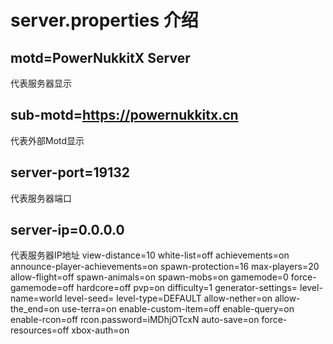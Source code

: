 # server.properties 介绍
## motd=PowerNukkitX Server
代表服务器显示
## sub-motd=https://powernukkitx.cn
代表外部Motd显示
## server-port=19132
代表服务器端口
## server-ip=0.0.0.0
代表服务器IP地址
view-distance=10
white-list=off
achievements=on
announce-player-achievements=on
spawn-protection=16
max-players=20
allow-flight=off
spawn-animals=on
spawn-mobs=on
gamemode=0
force-gamemode=off
hardcore=off
pvp=on
difficulty=1
generator-settings=
level-name=world
level-seed=
level-type=DEFAULT
allow-nether=on
allow-the_end=on
use-terra=on
enable-custom-item=off
enable-query=on
enable-rcon=off
rcon.password=iMDhjOTcxN
auto-save=on
force-resources=off
xbox-auth=on
